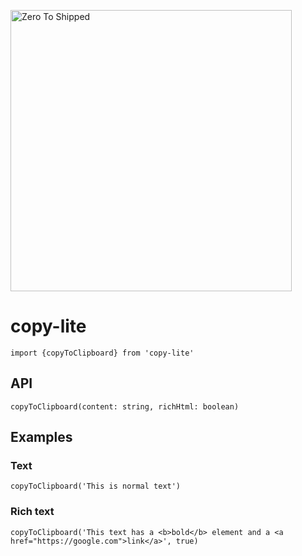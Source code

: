 <a href="https://zerotoshipped.com"><img style="width:450px" src="https://i.ibb.co/WKQPDv5/twitter-image.jpg" alt="Zero To Shipped"></a>

# copy-lite

`import {copyToClipboard} from 'copy-lite'`

## API
`copyToClipboard(content: string, richHtml: boolean)`

## Examples

### Text

`copyToClipboard('This is normal text')`

### Rich text

`copyToClipboard('This text has a <b>bold</b> element and a <a href="https://google.com">link</a>', true)`
